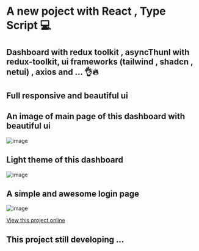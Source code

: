 # A new poject with React , Type Script 💻
## Dashboard with redux toolkit , asyncThunl with redux-toolkit, ui frameworks (tailwind , shadcn , netui) , axios and ... 👌🔥
## Full responsive and beautiful ui

## An image of main page of this dashboard with beautiful ui
![image](https://github.com/user-attachments/assets/d8c1989b-e385-48b6-bfd6-0ad8defd6b47)

## Light theme of this dashboard
![image](https://github.com/user-attachments/assets/5566232d-cd12-42b8-8ecb-e0c3f203b400)

## A simple and awesome login page
![image](https://github.com/user-attachments/assets/7a82dec3-92a0-47c3-98c8-8978cf114af6)

[View this project online](https://undefineduser1381.github.io/dashboard/)

## This project still developing ...
